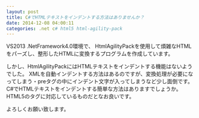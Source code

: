 ```yaml
---
layout: post
title: C#でHTMLテキストをインデントする方法はありませんか？
date: 2014-12-08 04:00:11
categories: .net c# html5 html-agility-pack
---
```

<p>VS2013 .NetFramework4.0環境で、 HtmlAgilityPackを使用して煩雑なHTMLをパーズし、整形したHTMLに変換するプログラムを作成しています。</p>

<p>しかし、HtmlAgilityPackにはHTMLテキストをインデントする機能はないようでした。
XMLを自動インデントする方法はあるのですが、変換処理が必要になってしまう・preタグの中にインデント文字が入ってしまうなど少し面倒です。
C#でHTMLテキストをインデントする簡単な方法はありますでしょうか。HTML5のタグに対応しているものだとなお良いです。</p>

<p>よろしくお願い致します。</p>

